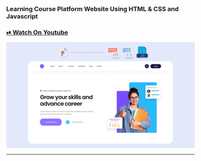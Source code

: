 ### Learning Course Platform Website Using HTML & CSS and Javascript

### [⏯ Watch On Youtube]()

![thumbnail](thumbnail.png)

----------
